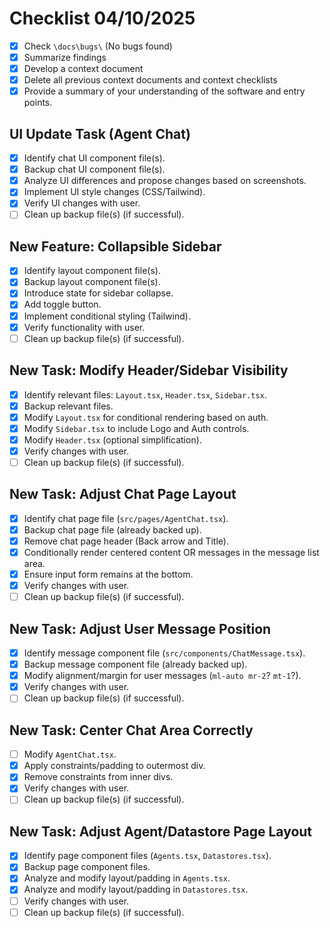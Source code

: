 # Checklist 04/10/2025

- [x] Check `\docs\bugs\` (No bugs found)
- [x] Summarize findings
- [x] Develop a context document
- [x] Delete all previous context documents and context checklists
- [x] Provide a summary of your understanding of the software and entry points.

## UI Update Task (Agent Chat)
- [x] Identify chat UI component file(s).
- [x] Backup chat UI component file(s).
- [x] Analyze UI differences and propose changes based on screenshots.
- [x] Implement UI style changes (CSS/Tailwind).
- [x] Verify UI changes with user.
- [ ] Clean up backup file(s) (if successful).

## New Feature: Collapsible Sidebar
- [x] Identify layout component file(s).
- [x] Backup layout component file(s).
- [x] Introduce state for sidebar collapse.
- [x] Add toggle button.
- [x] Implement conditional styling (Tailwind).
- [x] Verify functionality with user.
- [ ] Clean up backup file(s) (if successful).

## New Task: Modify Header/Sidebar Visibility
- [x] Identify relevant files: `Layout.tsx`, `Header.tsx`, `Sidebar.tsx`.
- [x] Backup relevant files.
- [x] Modify `Layout.tsx` for conditional rendering based on auth.
- [x] Modify `Sidebar.tsx` to include Logo and Auth controls.
- [x] Modify `Header.tsx` (optional simplification).
- [x] Verify changes with user.
- [ ] Clean up backup file(s) (if successful).

## New Task: Adjust Chat Page Layout
- [x] Identify chat page file (`src/pages/AgentChat.tsx`).
- [x] Backup chat page file (already backed up).
- [x] Remove chat page header (Back arrow and Title).
- [x] Conditionally render centered content OR messages in the message list area.
- [x] Ensure input form remains at the bottom.
- [x] Verify changes with user.
- [ ] Clean up backup file(s) (if successful).

## New Task: Adjust User Message Position
- [x] Identify message component file (`src/components/ChatMessage.tsx`).
- [x] Backup message component file (already backed up).
- [x] Modify alignment/margin for user messages (`ml-auto mr-2`? `mt-1`?).
- [x] Verify changes with user.
- [ ] Clean up backup file(s) (if successful).

## New Task: Center Chat Area Correctly
- [ ] Modify `AgentChat.tsx`.
- [x] Apply constraints/padding to outermost div.
- [x] Remove constraints from inner divs.
- [x] Verify changes with user.
- [ ] Clean up backup file(s) (if successful).

## New Task: Adjust Agent/Datastore Page Layout
- [x] Identify page component files (`Agents.tsx`, `Datastores.tsx`).
- [x] Backup page component files.
- [x] Analyze and modify layout/padding in `Agents.tsx`.
- [x] Analyze and modify layout/padding in `Datastores.tsx`.
- [ ] Verify changes with user.
- [ ] Clean up backup file(s) (if successful).